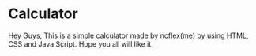 # Calculator
Hey Guys, This is a simple calculator made by ncflex(me) by using HTML, CSS and Java Script. Hope you all will like it.
